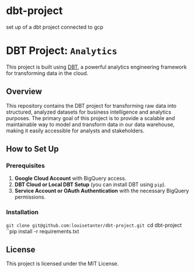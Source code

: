 # dbt-project
set up of a dbt project connected to gcp

# DBT Project: `Analytics`

This project is built using [DBT](https://www.getdbt.com/), a powerful analytics engineering framework for transforming data in the cloud.

## Overview

This repository contains the DBT project for transforming raw data into structured, analyzed datasets for business intelligence and analytics purposes. The primary goal of this project is to provide a scalable and maintainable way to model and transform data in our data warehouse, making it easily accessible for analysts and stakeholders.

## How to Set Up

### Prerequisites

1. **Google Cloud Account** with BigQuery access.
2. **DBT Cloud or Local DBT Setup** (you can install DBT using `pip`).
3. **Service Account or OAuth Authentication** with the necessary BigQuery permissions.

### Installation
``git clone git@github.com:louisetanter/dbt-project.git
``cd dbt-project
``pip install -r requirements.txt


## License

This project is licensed under the MIT License.
